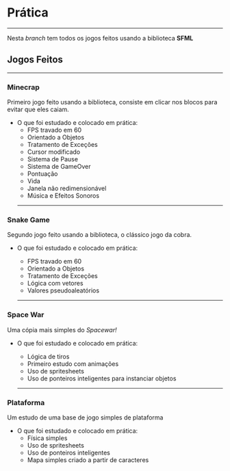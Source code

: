 # Prática
---
Nesta *branch* tem todos os jogos feitos usando a biblioteca **SFML**

## Jogos Feitos
---
### Minecrap
Primeiro jogo feito usando a biblioteca, consiste em clicar nos blocos para evitar que eles caiam.
* O que foi estudado e colocado em prática:
  * FPS travado em 60
  * Orientado a Objetos
  * Tratamento de Exceções
  * Cursor modificado
  * Sistema de Pause
  * Sistema de GameOver
  * Pontuação
  * Vida
  * Janela não redimensionável
  * Música e Efeitos Sonoros
  ---
### Snake Game
Segundo jogo feito usando a biblioteca, o clássico jogo da cobra.
* O que foi estudado e colocado em prática:
  * FPS travado em 60
  * Orientado a Objetos
  * Tratamento de Exceções
  * Lógica com vetores
  * Valores pseudoaleatórios 
 
   ---
 ### Space War
 Uma cópia mais simples do _Spacewar!_
 * O que foi estudado e colocado em prática:
   * Lógica de tiros
   * Primeiro estudo com animações
   * Uso de spritesheets
   * Uso de ponteiros inteligentes para instanciar objetos
   
   ---  
 ### Plataforma
 Um estudo de uma base de jogo simples de plataforma
 * O que foi estudado e colocado em prática:
   * Física simples
   * Uso de spritesheets
   * Uso de ponteiros inteligentes
   * Mapa simples criado a partir de caracteres

